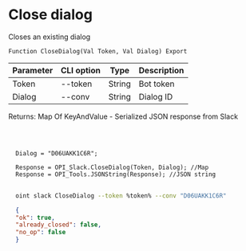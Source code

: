 ﻿---
sidebar_position: 2
---

# Close dialog
 Closes an existing dialog



`Function CloseDialog(Val Token, Val Dialog) Export`

  | Parameter | CLI option | Type | Description |
  |-|-|-|-|
  | Token | --token | String | Bot token |
  | Dialog | --conv | String | Dialog ID |

  
  Returns:  Map Of KeyAndValue - Serialized JSON response from Slack

<br/>




```bsl title="Code example"
  
  Dialog = "D06UAKK1C6R";
  
  Response = OPI_Slack.CloseDialog(Token, Dialog); //Map
  Response = OPI_Tools.JSONString(Response); //JSON string
```



```sh title="CLI command example"
    
  oint slack CloseDialog --token %token% --conv "D06UAKK1C6R"

```

```json title="Result"
  {
  "ok": true,
  "already_closed": false,
  "no_op": false
  }

```
